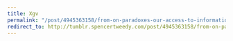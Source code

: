 ```yaml
---
title: Xgv
permalink: "/post/4945363158/from-on-paradoxes-our-access-to-information-has"
redirect_to: http://tumblr.spencertweedy.com/post/4945363158/from-on-paradoxes-our-access-to-information-has
---
```


